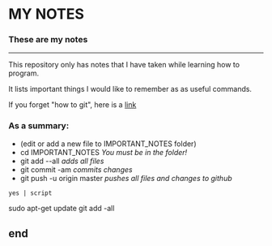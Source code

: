 # MY NOTES

### These are my notes

---

This repository only has notes that I have taken while
learning how to program.

It lists important things I would like to remember as
as useful commands.

If you forget "how to git", here is a [link](https://www.raspberrypi.org/learning/getting-started-with-git/worksheet/)

### As a summary:
* (edit or add a new file to IMPORTANT_NOTES folder)
* cd IMPORTANT_NOTES		*You must be in the folder!*
* git add --all			*adds all files*
* git commit -am		*commits changes*
* git push -u origin master	*pushes all files and changes to github*

<pre>
<code>yes | script</code>
</pre>
sudo apt-get update
git add -all



end
---
